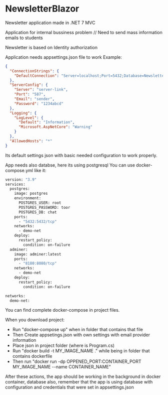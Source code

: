 # NewsletterBlazor
Newsletter application made in .NET 7 MVC

Application for internal bussiness problem
// Need to send mass information emails to students

Newsletter is based on Identity authorization

Application needs appsettings.json file to work
Example:
```json
{
  "ConnectionStrings": {
    "DefaultConnection": "Server=localhost;Port=5432;Database=Newsletter;User Id=root;Password=toor"
  },
  "ServerConfig": {
    "Server": "server-link",
    "Port": "587",
    "Email": "sender",
    "Password": "1234abcd"
  },
  "Logging": {
    "LogLevel": {
      "Default": "Information",
      "Microsoft.AspNetCore": "Warning"
    }
  },
  "AllowedHosts": "*"
}
```

Its default settings json with basic needed configuration to work properly.

App needs also databse, here its using postgresql
You can use docker-compose.yml like it:
```Dockerfile
version: "3.9"
services:
  postgres:
    image: postgres
    environment:
      POSTGRES_USER: root
      POSTGRES_PASSWORD: toor
      POSTGRES_DB: chat
    ports:
      - "5432:5432/tcp"
    networks:
      - demo-net
    deploy:
      restart_policy:
        condition: on-failure
  adminer:
    image: adminer:latest
    ports:
      - "8180:8080/tcp"
    networks:
      - demo-net
    deploy:
      restart_policy:
        condition: on-failure

networks:
  demo-net:
```

You can find complete docker-compose in project files.

When you download project:
- Run "docker-compose up" when in folder that contains that file
- Then Create appsetings.json with own settings with email provider information
- Place json in project folder (where is Program.cs)
- Run "docker build -t MY_IMAGE_NAME ." while being in folder that contains dockerfile
- Then run "docker run -dp OPPENED_PORT:CONTAINER_PORT MY_IMAGE_NAME --name CONTAINER_NAME"

After these actions, the app should be working in the background in docker container,
database also, remember that the app is using database with configuration and credentials that were set in
appsettings.json